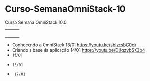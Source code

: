 # Curso-SemanaOmniStack-10
Curso Semana OmniStack 10.0

|   |   |   |
|---|---|---|
|   |   |   |
|   |   |   |
|   |   |   |
|   |   |   |

* Conhecendo a OmniStack        13/01       https://youtu.be/sbIzxsbC0ok
* Criando a base da aplicação   14/01       https://youtu.be/DUqzvbSK3b4
*    15/01  
*     16/01  
*      17/01  
